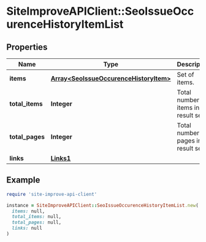# SiteImproveAPIClient::SeoIssueOccurenceHistoryItemList

## Properties

| Name | Type | Description | Notes |
| ---- | ---- | ----------- | ----- |
| **items** | [**Array&lt;SeoIssueOccurenceHistoryItem&gt;**](SeoIssueOccurenceHistoryItem.md) | Set of items. |  |
| **total_items** | **Integer** | Total number of items in result set. |  |
| **total_pages** | **Integer** | Total number of pages in result set. |  |
| **links** | [**Links1**](Links1.md) |  | [optional] |

## Example

```ruby
require 'site-improve-api-client'

instance = SiteImproveAPIClient::SeoIssueOccurenceHistoryItemList.new(
  items: null,
  total_items: null,
  total_pages: null,
  links: null
)
```

